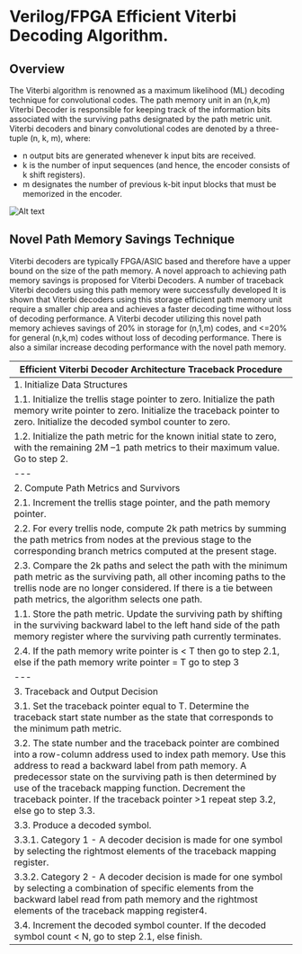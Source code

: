# **Verilog/FPGA Efficient Viterbi Decoding Algorithm**.

## Overview
The Viterbi algorithm is renowned as a maximum likelihood (ML) decoding technique for convolutional codes. The path memory unit in an (n,k,m) Viterbi Decoder is responsible for keeping track of the information bits associated with the surviving paths designated by the path metric unit. Viterbi decoders and binary convolutional codes are denoted by a three-tuple (n, k, m), where:
  - n output bits are generated whenever k input bits are received.
  - k is the number of input sequences (and hence, the encoder consists of k shift registers).
  - m designates the number of previous k-bit input blocks that must be memorized in the encoder.

![Alt text](https://github.com/jfoshea/Viterbi-Decoder-in-Verilog/tree/master/docs/trellis.png "Viterbi Trellis and Maximum Likelihood (ML) in red")

## Novel Path Memory Savings Technique
Viterbi decoders are typically FPGA/ASIC based and therefore have a upper bound on the size of the path memory. A novel approach to achieving path memory savings is proposed for Viterbi Decoders. A number of traceback Viterbi decoders using this path memory were successfully developed It is shown that Viterbi decoders using this storage efficient path memory unit require a smaller chip area and achieves a faster decoding time without loss of decoding performance. A Viterbi decoder utilizing this novel path memory achieves savings of 20% in storage for (n,1,m) codes, and <=20% for general (n,k,m) codes without loss of decoding performance. There is also a similar increase decoding performance with the novel path memory.

|Efficient Viterbi Decoder Architecture Traceback Procedure|
|---|
|1.	Initialize Data Structures|
|1.1.	Initialize the trellis stage pointer to zero. Initialize the path memory write pointer to zero. Initialize the traceback pointer to zero. Initialize the decoded symbol counter to zero. |
|1.2.	Initialize the path metric for the known initial state to zero, with the remaining 2M –1 path metrics to their maximum value. Go to step 2.|
|---|
|2.	Compute Path  Metrics and Survivors|
|2.1.	Increment the trellis stage pointer, and the path memory pointer.|
|2.2.	For every trellis node, compute 2k path metrics by summing the path metrics from nodes at the previous stage to the corresponding branch metrics computed at the present stage. |
|2.3.	Compare the 2k paths and select the path with the minimum path metric as the surviving path, all other incoming paths to the trellis node are no longer considered. If there is a tie between path metrics, the algorithm selects one path.|
1.1.	Store the path metric. Update the surviving path by shifting in the surviving backward label to the left hand side of the path memory register where the surviving path currently terminates.|
|2.4.	If the path memory write pointer is < T then go to step 2.1, else if the path memory write pointer = T go to step 3 |
|---|
|3.	Traceback and Output Decision
|3.1.	Set the traceback pointer equal to T. Determine the traceback start state number as the state that corresponds to the minimum path metric. |
|3.2.	The state number and the traceback pointer are combined into a row-column address used to index path memory. Use this address to read a backward label from path memory. A predecessor state on the surviving path is then determined by use of the traceback mapping function. Decrement the traceback pointer. If the traceback pointer >1 repeat step 3.2, else go to step 3.3.|
|3.3.	Produce a decoded symbol.|
|3.3.1.	Category 1 - A decoder decision is made for one symbol by selecting the rightmost elements  of the traceback mapping register. |
|3.3.2.	Category 2 - A decoder decision is made for one symbol by selecting a combination of specific elements from the backward label read from path memory and the rightmost elements  of the traceback mapping register4.|
|3.4.	Increment the decoded symbol counter. If the decoded symbol count < N, go to step 2.1, else finish.|

